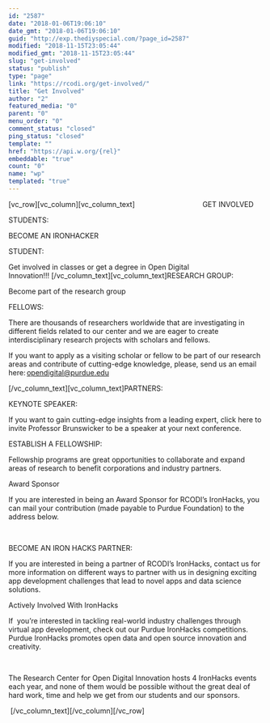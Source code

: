 ```yaml
---
id: "2587"
date: "2018-01-06T19:06:10"
date_gmt: "2018-01-06T19:06:10"
guid: "http://exp.thediyspecial.com/?page_id=2587"
modified: "2018-11-15T23:05:44"
modified_gmt: "2018-11-15T23:05:44"
slug: "get-involved"
status: "publish"
type: "page"
link: "https://rcodi.org/get-involved/"
title: "Get Involved"
author: "2"
featured_media: "0"
parent: "0"
menu_order: "0"
comment_status: "closed"
ping_status: "closed"
template: ""
href: "https://api.w.org/{rel}"
embeddable: "true"
count: "0"
name: "wp"
templated: "true"
---
```

[vc_row][vc_column][vc_column_text]&#xA0;&#xA0;&#xA0;&#xA0;&#xA0;&#xA0;&#xA0;&#xA0;&#xA0;&#xA0;&#xA0;&#xA0;&#xA0;&#xA0;&#xA0;&#xA0;&#xA0;&#xA0;&#xA0;&#xA0;&#xA0;&#xA0;&#xA0;&#xA0;&#xA0;&#xA0;&#xA0;&#xA0;&#xA0;&#xA0;&#xA0;&#xA0;&#xA0; GET INVOLVED&#xA0;

STUDENTS:&#xA0;

BECOME AN IRONHACKER&#xA0;

STUDENT:&#xA0;&#xA0;&#xA0;&#xA0;

Get involved in classes or get a degree in Open Digital Innovation!!!&#xA0;[/vc_column_text][vc_column_text]RESEARCH GROUP:&#xA0;

Become part of the research group&#xA0;

FELLOWS:&#xA0;

There are thousands of researchers worldwide that are investigating in different fields related to our center and we are eager to create interdisciplinary research projects with scholars and fellows.&#xA0;

If you want to apply as a visiting scholar or fellow to be part of our research areas and contribute of cutting-edge knowledge, please, send us an email here:&#x202F;[opendigital@purdue.edu](mailto:opendigital@purdue.edu)&#xA0;

[/vc_column_text][vc_column_text]PARTNERS:&#xA0;

KEYNOTE SPEAKER:&#xA0;

If you want to gain cutting-edge insights from a leading expert, click here to invite Professor&#xA0;Brunswicker&#xA0;to be a speaker at your next conference.&#xA0;

ESTABLISH A FELLOWSHIP:&#xA0;

Fellowship programs are great opportunities to collaborate and expand areas of research to benefit corporations and industry partners.&#xA0;

Award Sponsor&#xA0;

If you are interested in being an Award Sponsor for RCODI&#x2019;s&#xA0;IronHacks, you can mail your contribution (made payable to Purdue Foundation) to the address below.&#xA0;

&#xA0;

BECOME AN IRON HACKS PARTNER:&#xA0;

If you are interested in being a partner of RCODI&#x2019;s&#xA0;IronHacks, contact us for more information on different ways to partner with us in designing exciting app development challenges that lead to novel apps and data science solutions.&#xA0;

Actively Involved With&#xA0;IronHacks&#xA0;

If&#xA0; you&#x2019;re interested in tackling real-world industry&#xA0;challenges through virtual app development, check out our Purdue&#xA0;IronHacks&#xA0;competitions. Purdue&#xA0;IronHacks&#xA0;promotes open data and open source innovation and creativity.&#xA0;

&#xA0;

The Research Center for Open Digital Innovation hosts 4&#xA0;IronHacks&#xA0;events each year, and none of them would be possible without the great deal of hard work, time and help we get from our students and our sponsors.&#xA0;

&#xA0;[/vc_column_text][/vc_column][/vc_row]